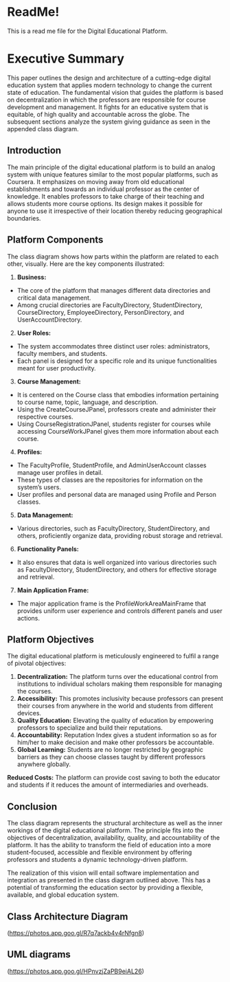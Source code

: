﻿# ReadMe!

This is a read me file for the Digital Educational Platform.


# Executive Summary

This paper outlines the design and architecture of a cutting-edge digital education system that applies modern technology to change the current state of education. The fundamental vision that guides the platform is based on decentralization in which the professors are responsible for course development and management. It fights for an educative system that is equitable, of high quality and accountable across the globe. The subsequent sections analyze the system giving guidance as seen in the appended class diagram.

## Introduction

The main principle of the digital educational platform is to build an analog system with unique features similar to the most popular platforms, such as Coursera. It emphasizes on moving away from old educational establishments and towards an individual professor as the center of knowledge. It enables professors to take charge of their teaching and allows students more course options. Its design makes it possible for anyone to use it irrespective of their location thereby reducing geographical boundaries.

## Platform Components

The class diagram shows how parts within the platform are related to each other, visually. Here are the key components illustrated:

1.  **Business:**

-   The core of the platform that manages different data directories and critical data management.
- Among crucial directories are FacultyDirectory, StudentDirectory, CourseDirectory, EmployeeDirectory, PersonDirectory, and UserAccountDirectory.

2.  **User Roles:**

-   The system accommodates three distinct user roles: administrators, faculty members, and students.
- Each panel is designed for a specific role and its unique functionalities meant for user productivity.

3.  **Course Management:**

-   It is centered on the Course class that embodies information pertaining to course name, topic, language, and description.
- Using the CreateCourseJPanel, professors create and administer their respective courses.
- Using CourseRegistrationJPanel, students register for courses while accessing CourseWorkJPanel gives them more information about each course.

4.  **Profiles:**

-   The FacultyProfile, StudentProfile, and AdminUserAccount classes manage user profiles in detail.
- These types of classes are the repositories for information on the system’s users.
- User profiles and personal data are managed using Profile and Person classes.

5.  **Data Management:**

-   Various directories, such as FacultyDirectory, StudentDirectory, and others, proficiently organize data, providing robust storage and retrieval.

6.  **Functionality Panels:**

-   It also ensures that data is well organized into various directories such as FacultyDirectory, StudentDirectory, and others for effective storage and retrieval.

7.  **Main Application Frame:**

-   The major application frame is the ProfileWorkAreaMainFrame that provides uniform user experience and controls different panels and user actions.

## Platform Objectives

The digital educational platform is meticulously engineered to fulfil a range of pivotal objectives:

1.  **Decentralization:** The platform turns over the educational control from institutions to individual scholars making them responsible for managing the courses.
3.  **Accessibility:** This promotes inclusivity because professors can present their courses from anywhere in the world and students from different devices.
4.  **Quality Education:** Elevating the quality of education by empowering professors to specialize and build their reputations.
5.  **Accountability:** Reputation Index gives a student information so as for him/her to make decision and make other professors be accountable.
6.  **Global Learning:** Students are no longer restricted by geographic barriers as they can choose classes taught by different professors anywhere globally.

**Reduced Costs:** The platform can provide cost saving to both the educator and students if it reduces the amount of intermediaries and overheads.

## Conclusion


The class diagram represents the structural architecture as well as the inner workings of the digital educational platform. The principle fits into the objectives of decentralization, availability, quality, and accountability of the platform. It has the ability to transform the field of education into a more student-focused, accessible and flexible environment by offering professors and students a dynamic technology-driven platform.

The realization of this vision will entail software implementation and integration as presented in the class diagram outlined above. This has a potential of transforming the education sector by providing a flexible, available, and global education system.

## Class Architecture Diagram

(https://photos.app.goo.gl/R7q7ackb4v4rNfgn8)

## UML diagrams

(https://photos.app.goo.gl/HPnvzjZaPB9eiAL26)

  


